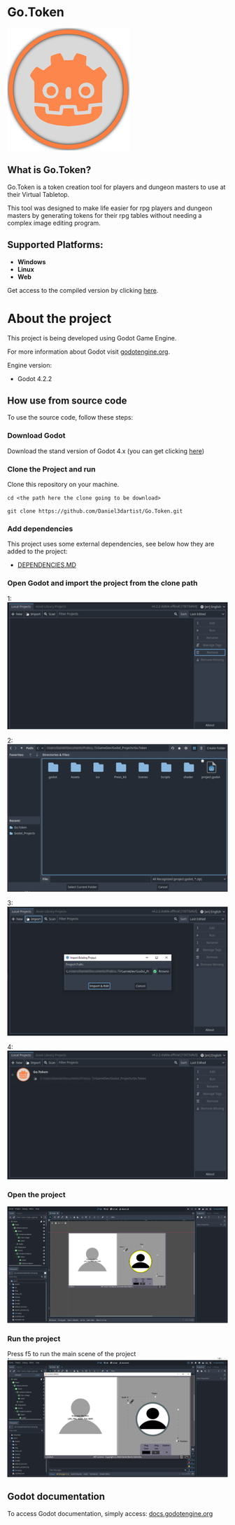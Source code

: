 # Go.Token
![image link](https://github.com/Daniel3dartist/Go.Token/blob/main/ico/Token.png)
## What is Go.Token?

Go.Token is a token creation tool for players and dungeon masters to use at their Virtual Tabletop.

This tool was designed to make life easier for rpg players and dungeon masters by generating tokens for their rpg tables without needing a complex image editing program.

## Supported Platforms:
- **Windows**
- **Linux**
- **Web**

Get access to the compiled version by clicking [here](https://danielsobrinho.itch.io/gotoken).

# About the project

This project is being developed using Godot Game Engine.

For more information about Godot visit [godotengine.org](https://godotengine.org/).

Engine version:
- Godot 4.2.2

## How use from source code
To use the source code, follow these steps:

### Download Godot 
Download the stand version of Godot 4.x (you can get clicking [here](https://godotengine.org/download/windows/))

### Clone the Project and run
Clone this repository on your machine.
````
cd <the path here the clone going to be download>
````
````
git clone https://github.com/Daniel3dartist/Go.Token.git
````

### Add dependencies

This project uses some external dependencies, see below how they are added to the project:
- [DEPENDENCIES.MD](https://github.com/Daniel3dartist/Go.Token/blob/main/dependency/DEPENDENCIES.md)


### Open Godot and import the project from the clone path

1:
![image link](https://github.com/Daniel3dartist/Go.Token/blob/main/doc_img/Hello_Project_Steps/01.PNG)

2:
![image link](https://github.com/Daniel3dartist/Go.Token/blob/main/doc_img/Hello_Project_Steps/02.PNG)

3:
![image link](https://github.com/Daniel3dartist/Go.Token/blob/main/doc_img/Hello_Project_Steps/03.PNG)

4:
![image link](https://github.com/Daniel3dartist/Go.Token/blob/main/doc_img/Hello_Project_Steps/04.PNG)

### Open the project

![image link](https://github.com/Daniel3dartist/Go.Token/blob/main/doc_img/Hello_Project_Steps/05.PNG)
### Run the project 

Press f5 to run the main scene of the project
![image link](https://github.com/Daniel3dartist/Go.Token/blob/main/doc_img/Hello_Project_Steps/06.PNG)

## Godot documentation

To access Godot documentation, simply access: [docs.godotengine.org](https://docs.godotengine.org/en/stable/)
